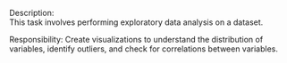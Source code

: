 Description:  
This task involves performing exploratory data analysis on a dataset. 

Responsibility: 
Create visualizations to understand the distribution of variables, identify outliers, and check for correlations between variables.
